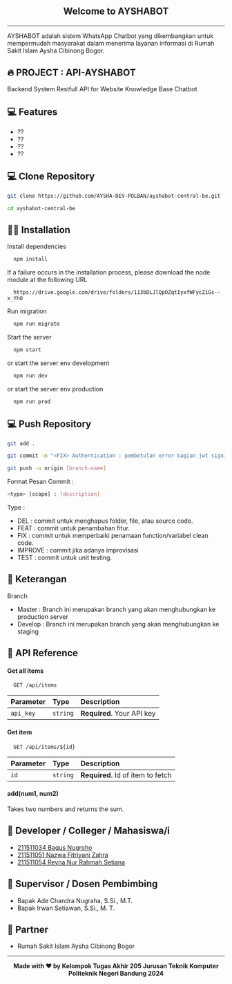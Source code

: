 ## <p align="center"><b>Welcome to AYSHABOT</b></p>
------------

AYSHABOT adalah sistem WhatsApp Chatbot yang dikembangkan untuk mempermudah masyarakat dalam menerima layanan informasi di Rumah Sakit Islam Aysha Cibinong Bogor.

## 🔥 PROJECT : API-AYSHABOT
Backend System Restfull API for Website Knowledge Base Chatbot

## 💻 Features
- ??
- ??
- ??
- ??

## 💻 Clone Repository
```bash
git clone https://github.com/AYSHA-DEV-POLBAN/ayshabot-central-be.git
```
```bash
cd ayshabot-central-be
```

## 🏃‍♂️ Installation

Install dependencies
```bash
  npm install
```

If a failure occurs in the installation process, please download the node module at the following URL
```http
  https://drive.google.com/drive/folders/113bDLJlQpOZqtIyxfWFycZiGs--x_YhO
```

Run migration
```bash
  npm run migrate
```

Start the server
```bash
  npm start
```
or start the server env development
```bash
  npm run dev
```
or start the server env production
```bash
  npm run prod
```

## 💻 Push Repository
```bash
git add .
```
```bash
git commit -m "<FIX> Authentication : pembetulan error bagian jwt signin"
```
```bash
git push -u origin [branch-name]
```

Format Pesan Commit : 
```bash
<type> [scope] : [description]
```

Type : 
- DEL : commit untuk menghapus folder, file, atau source code.
- FEAT : commit untuk penambahan fitur.
- FIX : commit untuk memperbaiki penamaan function/variabel clean code.
- IMPROVE : commit jika adanya improvisasi
- TEST : commit untuk unit testing.

## 🤨 Keterangan
Branch
- Master : Branch ini merupakan branch yang akan menghubungkan ke production server
- Develop : Branch ini merupakan branch yang akan menghubungkan ke staging

## 🛜 API Reference

#### Get all items
```http
  GET /api/items
```
| Parameter | Type     | Description                |
| :-------- | :------- | :------------------------- |
| `api_key` | `string` | **Required**. Your API key |

#### Get item
```http
  GET /api/items/${id}
```
| Parameter | Type     | Description                       |
| :-------- | :------- | :-------------------------------- |
| `id`      | `string` | **Required**. Id of item to fetch |

#### add(num1, num2)
Takes two numbers and returns the sum.

## 👤 Developer / Colleger / Mahasiswa/i
- [211511034 Bagus Nugroho](https://github.com/brada1604)
- [211511051 Nazwa Fitriyani Zahra](https://github.com/nazwaaca)
- [211511054 Reyna Nur Rahmah Setiana](https://github.com/Reynanur)

## 👤 Supervisor / Dosen Pembimbing
- Bapak Ade Chandra Nugraha, S.Si., M.T.
- Bapak Irwan Setiawan, S.Si., M. T.

## 🏢 Partner
- Rumah Sakit Islam Aysha Cibinong Bogor
  
------------

<p align="center"><b>Made with ❤️ by Kelompok Tugas Akhir 205 Jurusan Teknik Komputer Politeknik Negeri Bandung 2024</b></p>


